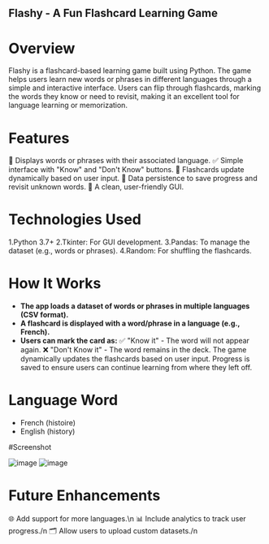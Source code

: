 ## Flashy - A Fun Flashcard Learning Game
# Overview
Flashy is a flashcard-based learning game built using Python. The game helps users learn new words or phrases in different languages through a simple and interactive interface. Users can flip through flashcards, marking the words they know or need to revisit, making it an excellent tool for language learning or memorization.

# Features
🌟 Displays words or phrases with their associated language.
✅ Simple interface with "Know" and "Don't Know" buttons.
🔄 Flashcards update dynamically based on user input.
💾 Data persistence to save progress and revisit unknown words.
🎨 A clean, user-friendly GUI.


# Technologies Used
1.Python 3.7+
2.Tkinter: For GUI development.
3.Pandas: To manage the dataset (e.g., words or phrases).
4.Random: For shuffling the flashcards.

# How It Works
- **The app loads a dataset of words or phrases in multiple languages (CSV format).**
- **A flashcard is displayed with a word/phrase in a language (e.g., French).**
- **Users can mark the card as:**
✅ "Know it" - The word will not appear again.
❌ "Don't Know it" - The word remains in the deck.
The game dynamically updates the flashcards based on user input.
Progress is saved to ensure users can continue learning from where they left off.


# Language	Word
- French	(histoire)
- English	(history)
  
#Screenshot

![image](https://github.com/user-attachments/assets/7695eae4-192b-4662-8b50-034a06a46490)
![image](https://github.com/user-attachments/assets/3b1d13a6-eb7e-40b4-91fb-2ab5e805f667)



# Future Enhancements
🌐 Add support for more languages.\n
📊 Include analytics to track user progress./n
🗂 Allow users to upload custom datasets./n
